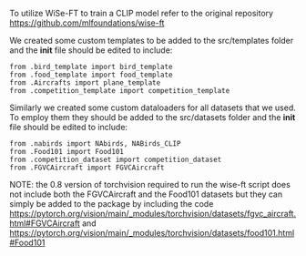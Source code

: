 To utilize WiSe-FT to train a CLIP model refer to the original repository https://github.com/mlfoundations/wise-ft

We created some custom templates to be added to the src/templates folder and the __init__ file should be edited to include:

```
from .bird_template import bird_template
from .food_template import food_template
from .Aircrafts import plane_template
from .competition_template import competition_template
```

Similarly we created some custom dataloaders for all datasets that we used. To employ them they should be added to the src/datasets folder and the __init__ file should be edited to include:

```
from .nabirds import NAbirds, NABirds_CLIP
from .Food101 import Food101
from .competition_dataset import competition_dataset
from .FGVCAircraft import FGVCAircraft
```

NOTE: the 0.8 version of torchvision required to run the wise-ft script does not include both the FGVCAircraft and the Food101 datasets but they can simply be added to the package by including the code https://pytorch.org/vision/main/_modules/torchvision/datasets/fgvc_aircraft.html#FGVCAircraft and https://pytorch.org/vision/main/_modules/torchvision/datasets/food101.html#Food101
